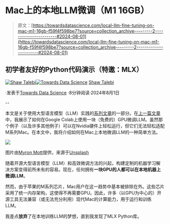 # Mac上的本地LLM微调（M1 16GB）

> 原文：[https://towardsdatascience.com/local-llm-fine-tuning-on-mac-m1-16gb-f59f4f598be7?source=collection_archive---------2-----------------------#2024-08-01](https://towardsdatascience.com/local-llm-fine-tuning-on-mac-m1-16gb-f59f4f598be7?source=collection_archive---------2-----------------------#2024-08-01)

## 初学者友好的Python代码演示（特邀：MLX）

[](https://shawhin.medium.com/?source=post_page---byline--f59f4f598be7--------------------------------)[![Shaw Talebi](../Images/1449cc7c08890e2078f9e5d07897e3df.png)](https://shawhin.medium.com/?source=post_page---byline--f59f4f598be7--------------------------------)[](https://towardsdatascience.com/?source=post_page---byline--f59f4f598be7--------------------------------)[![Towards Data Science](../Images/a6ff2676ffcc0c7aad8aaf1d79379785.png)](https://towardsdatascience.com/?source=post_page---byline--f59f4f598be7--------------------------------) [Shaw Talebi](https://shawhin.medium.com/?source=post_page---byline--f59f4f598be7--------------------------------)

·发表于[Towards Data Science](https://towardsdatascience.com/?source=post_page---byline--f59f4f598be7--------------------------------) ·8分钟阅读·2024年8月1日

--

本文是关于使用大型语言模型（LLM）实践的[系列文章](https://shawhin.medium.com/list/large-language-models-llms-8e009ae3054c)的一部分。在[上一篇文章](/qlora-how-to-fine-tune-an-llm-on-a-single-gpu-4e44d6b5be32)中，我展示了如何在Google Colab上使用一块（免费的）GPU微调LLM。虽然那个例子（以及许多其他例子）可以在Nvidia硬件上轻松运行，但它们无法轻松适配M系列Mac。在本文中，我将介绍如何在Mac上本地微调LLM的一种简单方法。

![](../Images/ff42af007f050edf17f7fa56426c6535.png)

图片由[Myron Mott](https://unsplash.com/@s2killa?utm_source=medium&utm_medium=referral)提供，来源于[Unsplash](https://unsplash.com/?utm_source=medium&utm_medium=referral)

随着开源大型语言模型（LLM）和高效微调方法的兴起，构建定制的机器学习解决方案变得前所未有的容易。现在，任何拥有**一块GPU的人都可以在本地机器上微调LLM**。

然而，由于苹果的M系列芯片，Mac用户在这一趋势中基本被排除在外。这些芯片采用了统一内存架构，这使得不再需要GPU。因此，许多（以GPU为中心的）开源工具无法兼容（或无法充分利用）现代Mac的计算能力，用于运行和训练LLM。

我差点**放弃**了在本地训练LLM的梦想，直到我发现了MLX Python库。
